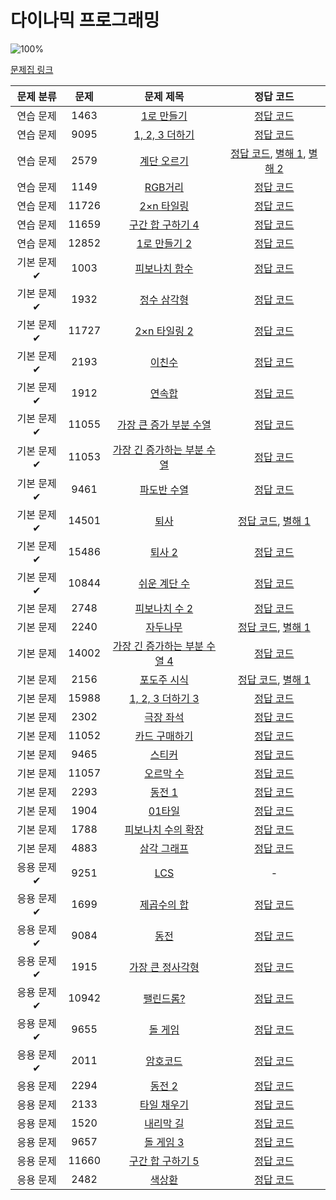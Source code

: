 # 다이나믹 프로그래밍

![100%](https://progress-bar.dev/43/?scale=44&title=progress&width=500&color=babaca&suffix=/44)

[문제집 링크](https://www.acmicpc.net/workbook/view/7319)

| 문제 분류 | 문제 | 문제 제목 | 정답 코드 |
| :--: | :--: | :--: | :--: |
| 연습 문제 | 1463 | [1로 만들기](https://www.acmicpc.net/problem/1463) | [정답 코드](../0x10/solutions/1463.cpp) |
| 연습 문제 | 9095 | [1, 2, 3 더하기](https://www.acmicpc.net/problem/9095) | [정답 코드](../0x10/solutions/9095.cpp) |
| 연습 문제 | 2579 | [계단 오르기](https://www.acmicpc.net/problem/2579) | [정답 코드](../0x10/solutions/2579.cpp), [별해 1](../0x10/solutions/2579_1.cpp), [별해 2](../0x10/solutions/2579_2.cpp) |
| 연습 문제 | 1149 | [RGB거리](https://www.acmicpc.net/problem/1149) | [정답 코드](../0x10/solutions/1149.cpp) |
| 연습 문제 | 11726 | [2×n 타일링](https://www.acmicpc.net/problem/11726) | [정답 코드](../0x10/solutions/11726.cpp) |
| 연습 문제 | 11659 | [구간 합 구하기 4](https://www.acmicpc.net/problem/11659) | [정답 코드](../0x10/solutions/11659.cpp) |
| 연습 문제 | 12852 | [1로 만들기 2](https://www.acmicpc.net/problem/12852) | [정답 코드](../0x10/solutions/12852.cpp) |
| 기본 문제✔ | 1003 | [피보나치 함수](https://www.acmicpc.net/problem/1003) | [정답 코드](../0x10/solutions/1003.cpp) |
| 기본 문제✔ | 1932 | [정수 삼각형](https://www.acmicpc.net/problem/1932) | [정답 코드](../0x10/solutions/1932.cpp) |
| 기본 문제✔ | 11727 | [2×n 타일링 2](https://www.acmicpc.net/problem/11727) | [정답 코드](../0x10/solutions/11727.cpp) |
| 기본 문제✔ | 2193 | [이친수](https://www.acmicpc.net/problem/2193) | [정답 코드](../0x10/solutions/2193.cpp) |
| 기본 문제✔ | 1912 | [연속합](https://www.acmicpc.net/problem/1912) | [정답 코드](../0x10/solutions/1912.cpp) |
| 기본 문제✔ | 11055 | [가장 큰 증가 부분 수열](https://www.acmicpc.net/problem/11055) | [정답 코드](../0x10/solutions/11055.cpp) |
| 기본 문제✔ | 11053 | [가장 긴 증가하는 부분 수열](https://www.acmicpc.net/problem/11053) | [정답 코드](../0x10/solutions/11053.cpp) |
| 기본 문제✔ | 9461 | [파도반 수열](https://www.acmicpc.net/problem/9461) | [정답 코드](../0x10/solutions/9461.cpp) |
| 기본 문제✔ | 14501 | [퇴사](https://www.acmicpc.net/problem/14501) | [정답 코드](../0x10/solutions/14501.cpp), [별해 1](../0x10/solutions/14501_1.cpp) |
| 기본 문제✔ | 15486 | [퇴사 2](https://www.acmicpc.net/problem/15486) | [정답 코드](../0x10/solutions/15486.cpp) |
| 기본 문제✔ | 10844 | [쉬운 계단 수](https://www.acmicpc.net/problem/10844) | [정답 코드](../0x10/solutions/10844.cpp) |
| 기본 문제 | 2748 | [피보나치 수 2](https://www.acmicpc.net/problem/2748) | [정답 코드](../0x10/solutions/2748.cpp) |
| 기본 문제 | 2240 | [자두나무](https://www.acmicpc.net/problem/2240) | [정답 코드](../0x10/solutions/2240.cpp), [별해 1](../0x10/solutions/2240_1.cpp) |
| 기본 문제 | 14002 | [가장 긴 증가하는 부분 수열 4](https://www.acmicpc.net/problem/14002) | [정답 코드](../0x10/solutions/14002.cpp) |
| 기본 문제 | 2156 | [포도주 시식](https://www.acmicpc.net/problem/2156) | [정답 코드](../0x10/solutions/2156.cpp), [별해 1](../0x10/solutions/2156_1.cpp) |
| 기본 문제 | 15988 | [1, 2, 3 더하기 3](https://www.acmicpc.net/problem/15988) | [정답 코드](../0x10/solutions/15988.cpp) |
| 기본 문제 | 2302 | [극장 좌석](https://www.acmicpc.net/problem/2302) | [정답 코드](../0x10/solutions/2302.cpp) |
| 기본 문제 | 11052 | [카드 구매하기](https://www.acmicpc.net/problem/11052) | [정답 코드](../0x10/solutions/11052.cpp) |
| 기본 문제 | 9465 | [스티커](https://www.acmicpc.net/problem/9465) | [정답 코드](../0x10/solutions/9465.cpp) |
| 기본 문제 | 11057 | [오르막 수](https://www.acmicpc.net/problem/11057) | [정답 코드](../0x10/solutions/11057.cpp) |
| 기본 문제 | 2293 | [동전 1](https://www.acmicpc.net/problem/2293) | [정답 코드](../0x10/solutions/2293.cpp) |
| 기본 문제 | 1904 | [01타일](https://www.acmicpc.net/problem/1904) | [정답 코드](../0x10/solutions/1904.cpp) |
| 기본 문제 | 1788 | [피보나치 수의 확장](https://www.acmicpc.net/problem/1788) | [정답 코드](../0x10/solutions/1788.cpp) |
| 기본 문제 | 4883 | [삼각 그래프](https://www.acmicpc.net/problem/4883) | [정답 코드](../0x10/solutions/4883.cpp) |
| 응용 문제✔ | 9251 | [LCS](https://www.acmicpc.net/problem/9251) | - |
| 응용 문제✔ | 1699 | [제곱수의 합](https://www.acmicpc.net/problem/1699) | [정답 코드](../0x10/solutions/1699.cpp) |
| 응용 문제✔ | 9084 | [동전](https://www.acmicpc.net/problem/9084) | [정답 코드](../0x10/solutions/9084.cpp) |
| 응용 문제✔ | 1915 | [가장 큰 정사각형](https://www.acmicpc.net/problem/1915) | [정답 코드](../0x10/solutions/1915.cpp) |
| 응용 문제✔ | 10942 | [팰린드롬?](https://www.acmicpc.net/problem/10942) | [정답 코드](../0x10/solutions/10942.cpp) |
| 응용 문제✔ | 9655 | [돌 게임](https://www.acmicpc.net/problem/9655) | [정답 코드](../0x10/solutions/9655.cpp) |
| 응용 문제✔ | 2011 | [암호코드](https://www.acmicpc.net/problem/2011) | [정답 코드](../0x10/solutions/2011.cpp) |
| 응용 문제 | 2294 | [동전 2](https://www.acmicpc.net/problem/2294) | [정답 코드](../0x10/solutions/2294.cpp) |
| 응용 문제 | 2133 | [타일 채우기](https://www.acmicpc.net/problem/2133) | [정답 코드](../0x10/solutions/2133.cpp) |
| 응용 문제 | 1520 | [내리막 길](https://www.acmicpc.net/problem/1520) | [정답 코드](../0x10/solutions/1520.cpp) |
| 응용 문제 | 9657 | [돌 게임 3](https://www.acmicpc.net/problem/9657) | [정답 코드](../0x10/solutions/9657.cpp) |
| 응용 문제 | 11660 | [구간 합 구하기 5](https://www.acmicpc.net/problem/11660) | [정답 코드](../0x10/solutions/11660.cpp) |
| 응용 문제 | 2482 | [색상환](https://www.acmicpc.net/problem/2482) | [정답 코드](../0x10/solutions/2482.cpp) |
